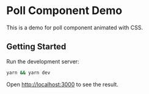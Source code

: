 # Poll Component Demo

This is a demo for poll component animated with CSS.

## Getting Started

Run the development server:

```bash
yarn && yarn dev
```

Open [http://localhost:3000](http://localhost:3000) to see the result.
